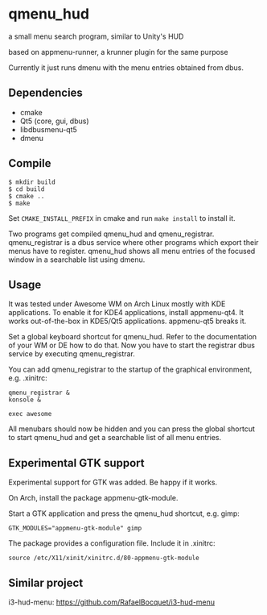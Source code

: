 qmenu_hud
=========

a small menu search program, similar to Unity's HUD

based on appmenu-runner, a krunner plugin for the same purpose

Currently it just runs dmenu with the menu entries obtained from dbus.


Dependencies
------------

- cmake
- Qt5 (core, gui, dbus)
- libdbusmenu-qt5
- dmenu


Compile
-------

```
$ mkdir build
$ cd build
$ cmake ..
$ make
```

Set `CMAKE_INSTALL_PREFIX` in cmake and run `make install` to install it.

Two programs get compiled qmenu_hud and qmenu_registrar. qmenu_registrar is a
dbus service where other programs which export their menus have to register.
qmenu_hud shows all menu entries of the focused window in a searchable list
using dmenu.


Usage
-----

It was tested under Awesome WM on Arch Linux mostly with KDE applications. To
enable it for KDE4 applications, install appmenu-qt4. It works out-of-the-box
in KDE5/Qt5 applications. appmenu-qt5 breaks it.

Set a global keyboard shortcut for qmenu_hud. Refer to the documentation of
your WM or DE how to do that. Now you have to start the registrar dbus service
by executing qmenu_registrar.

You can add qmenu_registrar to the startup of the graphical environment, e.g.
.xinitrc:
```
qmenu_registrar &
konsole &

exec awesome
```

All menubars should now be hidden and you can press the global shortcut to
start qmenu_hud and get a searchable list of all menu entries.


Experimental GTK support
------------------------

Experimental support for GTK was added. Be happy if it works.

On Arch, install the package appmenu-gtk-module.

Start a GTK application and press the qmenu_hud shortcut, e.g. gimp:
```
GTK_MODULES="appmenu-gtk-module" gimp
```

The package provides a configuration file. Include it in .xinitrc:
```
source /etc/X11/xinit/xinitrc.d/80-appmenu-gtk-module
```


Similar project
----------------

i3-hud-menu:
https://github.com/RafaelBocquet/i3-hud-menu
